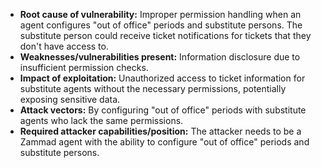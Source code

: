 - **Root cause of vulnerability:** Improper permission handling when an agent configures "out of office" periods and substitute persons. The substitute person could receive ticket notifications for tickets that they don't have access to.
- **Weaknesses/vulnerabilities present:** Information disclosure due to insufficient permission checks.
- **Impact of exploitation:** Unauthorized access to ticket information for substitute agents without the necessary permissions, potentially exposing sensitive data.
- **Attack vectors:** By configuring "out of office" periods with substitute agents who lack the same permissions.
- **Required attacker capabilities/position:** The attacker needs to be a Zammad agent with the ability to configure "out of office" periods and substitute persons.
